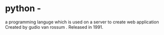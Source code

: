 # python -
a programming languge which is used on a server to create web application
Created by gudio van rossum . Released in 1991.
